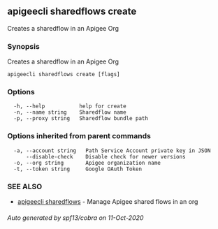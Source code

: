 ## apigeecli sharedflows create

Creates a sharedflow in an Apigee Org

### Synopsis

Creates a sharedflow in an Apigee Org

```
apigeecli sharedflows create [flags]
```

### Options

```
  -h, --help           help for create
  -n, --name string    Sharedflow name
  -p, --proxy string   Sharedflow bundle path
```

### Options inherited from parent commands

```
  -a, --account string   Path Service Account private key in JSON
      --disable-check    Disable check for newer versions
  -o, --org string       Apigee organization name
  -t, --token string     Google OAuth Token
```

### SEE ALSO

* [apigeecli sharedflows](apigeecli_sharedflows.md)	 - Manage Apigee shared flows in an org

###### Auto generated by spf13/cobra on 11-Oct-2020

